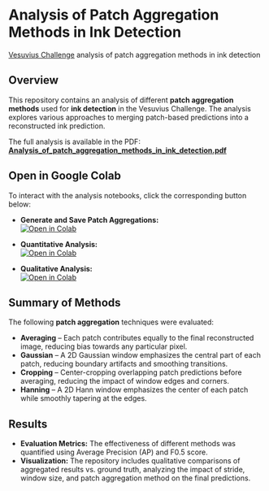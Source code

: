 # Analysis of Patch Aggregation Methods in Ink Detection
[Vesuvius Challenge]([url](https://scrollprize.org/)) analysis of patch aggregation methods in ink detection

## Overview
This repository contains an analysis of different **patch aggregation methods** used for **ink detection** in the Vesuvius Challenge. The analysis explores various approaches to merging patch-based predictions into a reconstructed ink prediction.

The full analysis is available in the PDF: [**Analysis_of_patch_aggregation_methods_in_ink_detection.pdf**](https://github.com/lschlessinger1/vesuvius-patch-agg-analysis/blob/main/Analysis_of_patch_aggregation_methods_in_ink_detection.pdf)

## Open in Google Colab
To interact with the analysis notebooks, click the corresponding button below:

- **Generate and Save Patch Aggregations:**  
  [![Open in Colab](https://colab.research.google.com/assets/colab-badge.svg)](https://colab.research.google.com/drive/14iBMVDkNcDRHMc6mpCRYPmhYUNygzMv9)

- **Quantitative Analysis:**  
  [![Open in Colab](https://colab.research.google.com/assets/colab-badge.svg)](https://colab.research.google.com/drive/1fedW_PF8FSFPKfRhOPDg9cK0xmZp5rms)

- **Qualitative Analysis:**  
  [![Open in Colab](https://colab.research.google.com/assets/colab-badge.svg)](https://colab.research.google.com/drive/1AJb0cOkotw3zg77dQ4RNI-XDYTQh-8KH)

## Summary of Methods
The following **patch aggregation** techniques were evaluated:
- **Averaging** – Each patch contributes equally to the final reconstructed image, reducing bias towards any particular pixel.
- **Gaussian** – A 2D Gaussian window emphasizes the central part of each patch, reducing boundary artifacts and smoothing transitions.
- **Cropping** – Center-cropping overlapping patch predictions before averaging, reducing the impact of window edges and corners.
- **Hanning** – A 2D Hann window emphasizes the center of each patch while smoothly tapering at the edges.

## Results
- **Evaluation Metrics:** The effectiveness of different methods was quantified using Average Precision (AP) and F0.5 score.
- **Visualization:** The repository includes qualitative comparisons of aggregated results vs. ground truth, analyzing the impact of stride, window size, and patch aggregation method on the final predictions.
